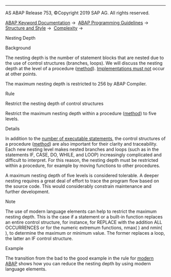   

* * *

AS ABAP Release 753, ©Copyright 2019 SAP AG. All rights reserved.

[ABAP Keyword Documentation](javascript:call_link\('abenabap.htm'\)) →  [ABAP Programming Guidelines](javascript:call_link\('abenabap_pgl.htm'\)) →  [Structure and Style](javascript:call_link\('abenstructure_style_guidl.htm'\)) →  [Complexity](javascript:call_link\('abencomplexity_guidl.htm'\)) → 

Nesting Depth

Background

The nesting depth is the number of statement blocks that are nested due to the use of control structures (branches, loops). We will discuss the nesting depth at the level of a procedure ([method](javascript:call_link\('abenfunct_module_subroutine_guidl.htm'\) "Guideline")). [Implementations must not](javascript:call_link\('abendial_mod_event_block_guidl.htm'\) "Guideline") occur at other points.

The maximum nesting depth is restricted to 256 by ABAP Compiler.

Rule

Restrict the nesting depth of control structures

Restrict the maximum nesting depth within a procedure ([method](javascript:call_link\('abenfunct_module_subroutine_guidl.htm'\) "Guideline")) to five levels.

Details

In addition to the [number of executable statements](javascript:call_link\('abenproc_volume_guidl.htm'\) "Guideline"), the control structures of a procedure ([method](javascript:call_link\('abenfunct_module_subroutine_guidl.htm'\) "Guideline")) are also important for their clarity and traceability. Each new nesting level makes nested branches and loops (such as in the statements IF, CASE, DO, WHILE, and LOOP) increasingly complicated and difficult to interpret. For this reason, the nesting depth must be restricted within a procedure, for example by moving functions to other procedures.

A maximum nesting depth of five levels is considered tolerable. A deeper nesting requires a great deal of effort to trace the program flow based on the source code. This would considerably constrain maintenance and further development.

Note

The use of modern language elements can help to restrict the maximum nesting depth. This is the case if a statement or a built-in function replaces an entire control structure, for instance, for REPLACE with the addition ALL OCCURRENCES or for the numeric extremum functions, nmax( ) and nmin( ), to determine the maximum or minimum value. The former replaces a loop, the latter an IF control structure.

Example

The transition from the bad to the good example in the rule for [modern ABAP](javascript:call_link\('abenmodern_abap_guidl.htm'\) "Guideline") shows how you can reduce the nesting depth by using modern language elements.